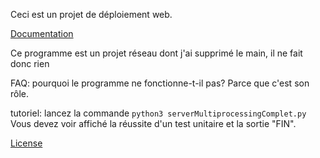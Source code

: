 Ceci est un projet de déploiement web.

[Documentation](./docs/index.html)

Ce programme est un projet réseau dont j'ai supprimé le main, il ne fait donc rien

FAQ: pourquoi le programme ne fonctionne-t-il pas?
Parce que c'est son rôle.

tutoriel:
lancez la commande `python3 serverMultiprocessingComplet.py`
Vous devez voir affiché la réussite d'un test unitaire et la sortie "FIN".



[License](LICENSE.md)
